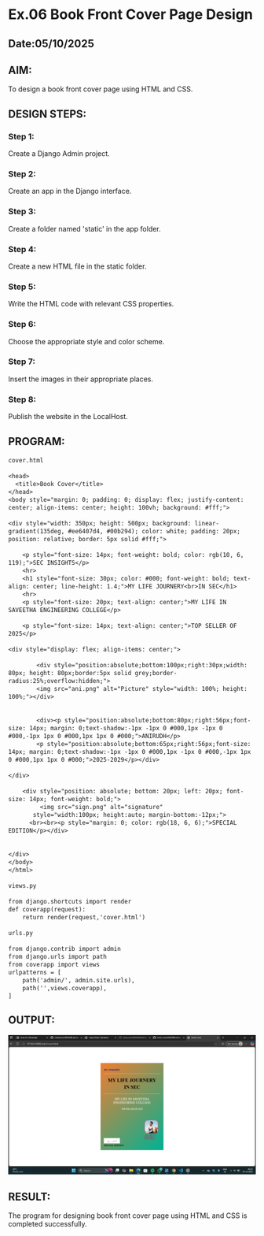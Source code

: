 # Ex.06 Book Front Cover Page Design
## Date:05/10/2025

## AIM:
To design a book front cover page using HTML and CSS.

## DESIGN STEPS:

### Step 1:
Create a Django Admin project.

### Step 2:
Create an app in the Django interface.

### Step 3:
Create a folder named 'static' in the app folder.

### Step 4:
Create a new HTML file in the static folder.

### Step 5:
Write the HTML code with relevant CSS properties.

### Step 6:
Choose the appropriate style and color scheme.

### Step 7:
Insert the images in their appropriate places.

### Step 8:
Publish the website in the LocalHost.

## PROGRAM:
~~~
cover.html

<head>
  <title>Book Cover</title>
</head>
<body style="margin: 0; padding: 0; display: flex; justify-content: center; align-items: center; height: 100vh; background: #fff;">

<div style="width: 350px; height: 500px; background: linear-gradient(135deg, #ee6407d4, #00b294); color: white; padding: 20px; position: relative; border: 5px solid #fff;">

    <p style="font-size: 14px; font-weight: bold; color: rgb(10, 6, 119);">SEC INSIGHTS</p>
    <hr>
    <h1 style="font-size: 30px; color: #000; font-weight: bold; text-align: center; line-height: 1.4;">MY LIFE JOURNERY<br>IN SEC</h1>
    <hr>
    <p style="font-size: 20px; text-align: center;">MY LIFE IN SAVEETHA ENGINEERING COLLEGE</p>
    
    <p style="font-size: 14px; text-align: center;">TOP SELLER OF 2025</p>

<div style="display: flex; align-items: center;">
        
        <div style="position:absolute;bottom:100px;right:30px;width: 80px; height: 80px;border:5px solid grey;border-radius:25%;overflow:hidden;">
        <img src="ani.png" alt="Picture" style="width: 100%; height: 100%;"></div>
            
    
        <div><p style="position:absolute;bottom:80px;right:56px;font-size: 14px; margin: 0;text-shadow:-1px -1px 0 #000,1px -1px 0 #000,-1px 1px 0 #000,1px 1px 0 #000;">ANIRUDH</p>
        <p style="position:absolute;bottom:65px;right:56px;font-size: 14px; margin: 0;text-shadow:-1px -1px 0 #000,1px -1px 0 #000,-1px 1px 0 #000,1px 1px 0 #000;">2025-2029</p></div>
    
</div>

    <div style="position: absolute; bottom: 20px; left: 20px; font-size: 14px; font-weight: bold;">
         <img src="sign.png" alt="signature" 
       style="width:100px; height:auto; margin-bottom:-12px;">
      <br><br><p style="margin: 0; color: rgb(18, 6, 6);">SPECIAL EDITION</p></div>
    

</div>
</body>
</html>

views.py

from django.shortcuts import render
def coverapp(request):
    return render(request,'cover.html')

urls.py

from django.contrib import admin
from django.urls import path
from coverapp import views
urlpatterns = [
    path('admin/', admin.site.urls),
    path('',views.coverapp),
]
~~~


## OUTPUT:
![alt text](<coverapp/static/Screenshot 2025-10-05 003343.png>)



## RESULT:
The program for designing book front cover page using HTML and CSS is completed successfully.
